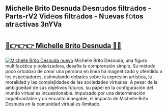 ## Michelle Brito Desnuda D𝚎sn𝚞dos filtr𝚊dos - Parts-rV2 Vid𝚎os filtr𝚊dos - N𝚞evas f𝚘tos atr𝚊ctivas 3nYVa

# <h2><a href="http://mb6z12y.tromn.icu/?c=Michelle+Brito+Desnuda">🔗👉👉👉 Michelle Brito Desnuda 🔗🔗</a></h2>

[![Michelle Brito Desnuda nuevo](https://i.imgur.com/pEAQMta.gif)](http://mb6z12y.tromn.icu/?c=Michelle+Brito+Desnuda)
Michelle Brito Desnuda, una figura multifacética y polarizadora, desafía la comprensión simple. Su método poco ortodoxo de crear una persona en línea ha magnetizado y ofendido a los espectadores, estimulando debates sobre la expresión artística, la moralidad y las complejidades de las sociedades virtuales. A pesar de la ambigüedad de sus objetivos futuros, su papel en la configuración del mundo virtual es incuestionable. Impulsado por una determinación inquebrantable y un encanto innegable, el impacto de Michelle Brito Desnuda en la comunidad virtual es ilimitado.
